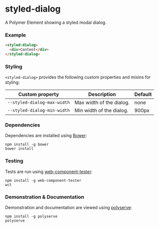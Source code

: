 # styled-dialog

A Polymer Element showing a styled modal dialog.

### Example
```html
<styled-dialog>
  <div>Content</div>
</styled-dialog>
```

### Styling

`<styled-dialog>` provides the following custom properties and mixins for styling:

Custom property              | Description               | Default
-----------------------------|---------------------------|--------
`--styled-dialog-max-width`  | Max width of the dialog.  | none
`--styled-dialog-min-width`  | Min width of the dialog.  | 900px

### Dependencies

Dependencies are installed using [Bower](http://bower.io/):

    npm install -g bower
    bower install

### Testing

Tests are run using [web-component-tester](https://github.com/Polymer/web-component-tester):

    npm install -g web-component-tester
    wct

### Demonstration & Documentation

Demonstration and documentation are viewed using [polyserve](https://github.com/PolymerLabs/polyserve):

    npm install -g polyserve
    polyserve

